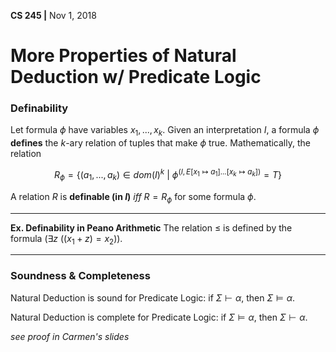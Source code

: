 __CS 245 |__ Nov 1, 2018

# More Properties of Natural Deduction w/ Predicate Logic

### Definability

Let formula $\phi$ have variables $x_1, ...,x_k$. Given an interpretation $I$, a formula $\phi$ __defines__ the $k$-ary relation of tuples that make $\phi$ true. Mathematically, the relation

$$R_\phi = \{(a_1, ..., a_k) \in dom(I)^k \ | \ \phi^{(I, E[x_1 \mapsto a_1]...[x_k \mapsto a_k])} = T \}$$

A relation $R$ is __definable (in $I$)__ _iff_ $R = R_\phi$ for some formula $\phi$.

---

__Ex. Definability in Peano Arithmetic__
The relation $\leq$ is defined by the formula $(\exists z \ ((x_1 + z) = x_2))$.

---

### Soundness & Completeness

Natural Deduction is sound for Predicate Logic: if $\Sigma \vdash \alpha$, then $\Sigma \models \alpha$. 

Natural Deduction is complete for Predicate Logic: if $\Sigma \models \alpha$, then $\Sigma \vdash \alpha$.

_see proof in Carmen's slides_


